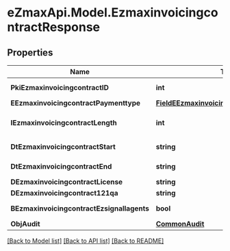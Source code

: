
# eZmaxApi.Model.EzmaxinvoicingcontractResponse

## Properties

Name | Type | Description | Notes
------------ | ------------- | ------------- | -------------
**PkiEzmaxinvoicingcontractID** | **int** | The unique ID of the Ezmaxinvoicingcontract | 
**EEzmaxinvoicingcontractPaymenttype** | [**FieldEEzmaxinvoicingcontractPaymenttype**](FieldEEzmaxinvoicingcontractPaymenttype.md) |  | 
**IEzmaxinvoicingcontractLength** | **int** | The length in years of the Ezmaxinvoicingcontract | 
**DtEzmaxinvoicingcontractStart** | **string** | The start date of the Ezmaxinvoicingcontract | 
**DtEzmaxinvoicingcontractEnd** | **string** | The end date of the Ezmaxinvoicingcontract | 
**DEzmaxinvoicingcontractLicense** | **string** | The price of the license | 
**DEzmaxinvoicingcontract121qa** | **string** | The price for 121QA | 
**BEzmaxinvoicingcontractEzsignallagents** | **bool** | Whether eZsign is for all agents | 
**ObjAudit** | [**CommonAudit**](CommonAudit.md) |  | 

[[Back to Model list]](../README.md#documentation-for-models)
[[Back to API list]](../README.md#documentation-for-api-endpoints)
[[Back to README]](../README.md)


